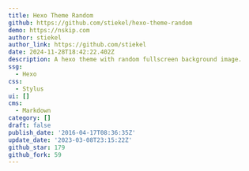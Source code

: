 ```yaml
---
title: Hexo Theme Random
github: https://github.com/stiekel/hexo-theme-random
demo: https://nskip.com
author: stiekel
author_link: https://github.com/stiekel
date: 2024-11-28T18:42:22.402Z
description: A hexo theme with random fullscreen background image.
ssg:
  - Hexo
css:
  - Stylus
ui: []
cms:
  - Markdown
category: []
draft: false
publish_date: '2016-04-17T08:36:35Z'
update_date: '2023-03-08T23:15:22Z'
github_star: 179
github_fork: 59
---
```

